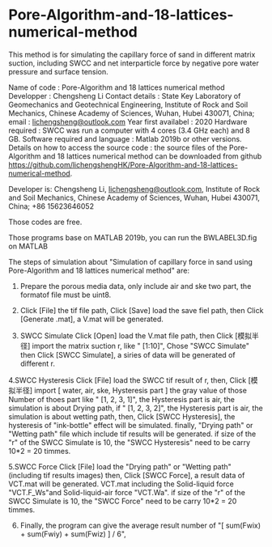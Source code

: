 # Pore-Algorithm-and-18-lattices-numerical-method

This method is for simulating the capillary force of sand in different matrix suction, including SWCC and net interparticle force by negative pore water pressure and surface tension.

Name of code : Pore-Algorithm and 18 lattices numerical method
Developper : Chengsheng Li
Contact details : State Key Laboratory of Geomechanics and Geotechnical Engineering, Institute of Rock and Soil Mechanics, Chinese Academy of Sciences, Wuhan, Hubei 430071, China; 
email : lichengsheng@outlook.com
Year first availabel : 2020
Hardware required : SWCC was run a computer with 4 cores (3.4 GHz each) and 8 GB.
Software required and language : Matlab 2019b or other versions.
Details on how to access the source code : the source files of the Pore-Algorithm and 18 lattices numerical method can be downloaded from github https://github.com/lichengshengHK/Pore-Algorithm-and-18-lattices-numerical-method.

Developer is: Chengsheng Li, lichengsheng@outlook.com,
Institute of Rock and Soil Mechanics, Chinese Academy of Sciences, Wuhan, 
Hubei 430071, China;
+86 15623646052 

Those codes are free.

Those programs base on MATLAB 2019b, you can run the BWLABEL3D.fig on 
MATLAB

The steps of simulation about "Simulation of capillary force in sand using Pore-Algorithm and 18 lattices numerical method"
are:

1. Prepare the porous media data, only include air and ske two part, the formatof file must be uint8.

2. Click [File] the tif file path, Click [Save] load the save fiel path,
   then Click [Generate .mat], a V.mat will be generated.

3. SWCC Simulate
  Click [Open] load the V.mat file path, 
  then Click [模拟半径] import the matrix suction r, like " [1:10]",
  Chose "SWCC Simulate"
  then Click [SWCC Simulate], a siries of data will be generated of different r.

4.SWCC Hysteresis
  Click [File] load the SWCC tif result of r, 
  then, Click [模拟半径] import [ water, air, ske, Hysteresis part ] the gray value of those Number of thoes part
  like " [1, 2, 3, 1]", the Hysteresis part is air, the simulation is about Drying path,
  if " [1, 2, 3, 2]", the Hysteresis part is air, the simulation is about wetting path,
  then, Click [SWCC Hysteresis], the hysteresis of "ink-bottle" effect will be simulated.
  finally, "Drying path" or "Wetting path" file which include tif results will be generated.
  if size of the "r" of the SWCC Simulate is 10, the "SWCC Hysteresis" need to be carry 10*2 = 20 timmes.

5.SWCC Force
  Click [File] load the "Drying path" or "Wetting path" (including tif results images)
  then, Click [SWCC Force], a result data of VCT.mat will be generated.
  VCT.mat including the Solid-liquid force "VCT.F_Ws"and Solid-liquid-air force "VCT.Wa".
  if size of the "r" of the SWCC Simulate is 10, the "SWCC Force" need to be carry 10*2 = 20 timmes.
  
6. Finally, the program can give the average result number of "[ sum(Fwix) + sum(Fwiy) + sum(Fwiz) ] / 6", 
 



